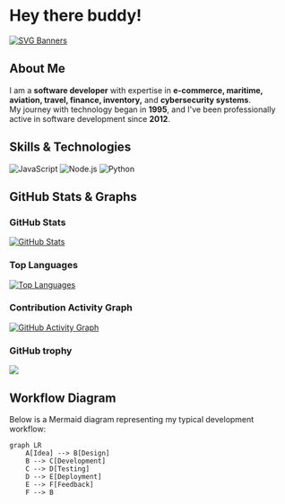 
# Hey there buddy!

[![SVG Banners](https://svg-banners.vercel.app/api?type=typeWriter&text1=Welcome...&width=800&height=400)](https://github.com/g-h-0-S-t/)

## About Me
I am a **software developer** with expertise in **e-commerce, maritime, aviation, travel, finance, inventory,** and **cybersecurity systems**.  
My journey with technology began in **1995**, and I've been professionally active in software development since **2012**.

## Skills & Technologies

![JavaScript](https://img.shields.io/badge/-JavaScript-F7DF1E?style=flat&logo=javascript)
![Node.js](https://img.shields.io/badge/-Node.js-68A063?style=flat&logo=node.js)
![Python](https://img.shields.io/badge/-Python-3776AB?style=flat&logo=python)

## GitHub Stats & Graphs

### GitHub Stats
[![GitHub Stats](https://github-readme-stats.vercel.app/api?username=g-h-0-S-t&show_icons=true&theme=neon)](https://github.com/g-h-0-S-t)

### Top Languages
[![Top Languages](https://github-readme-stats.vercel.app/api/top-langs/?username=g-h-0-S-t&layout=compact&theme=neon)](https://github.com/g-h-0-S-t)

### Contribution Activity Graph
[![GitHub Activity Graph](https://github-readme-activity-graph.vercel.app/graph?username=g-h-0-S-t&theme=tokyo-night&bg_color=000)](https://github.com/g-h-0-S-t/)

### GitHub trophy

[
<img src="https://github-profile-trophy.vercel.app/?username=g-h-0-S-t&theme=radical" />
](https://github.com/g-h-0-S-t/)

## Workflow Diagram

Below is a Mermaid diagram representing my typical development workflow:

```mermaid
graph LR
    A[Idea] --> B[Design]
    B --> C[Development]
    C --> D[Testing]
    D --> E[Deployment]
    E --> F[Feedback]
    F --> B

